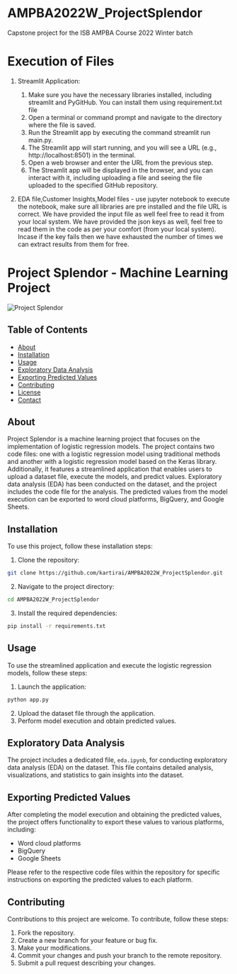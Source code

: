 # AMPBA2022W_ProjectSplendor
Capstone project for the ISB AMPBA Course 2022 Winter batch

# Execution of Files
1. Streamlit Application: 
	1.	Make sure you have the necessary libraries installed, including streamlit and PyGitHub. You can install them using requirement.txt file 
	2.	Open a terminal or command prompt and navigate to the directory where the file is saved.
	3.	Run the Streamlit app by executing the command streamlit run main.py.
	4.	The Streamlit app will start running, and you will see a URL (e.g., http://localhost:8501) in the terminal.
	5.	Open a web browser and enter the URL from the previous step.
	6.	The Streamlit app will be displayed in the browser, and you can interact with it, including uploading a file and seeing the file uploaded to the specified GitHub repository.

2. EDA file,Customer Insights,Model files - use jupyter notebook to execute the notebook, make sure all libraries are pre installed and the file URL is correct. We have provided the input file as well feel free to read it from your local system. We have provided the json keys as well, feel free to read them in the code as per your comfort (from your local system). Incase if the key fails then we have exhausted the number of times we can extract results from them for free.
   
# Project Splendor - Machine Learning Project

![Project Splendor](https://github.com/kartirai/AMPBA2022W_ProjectSplendor/raw/master/images/splendor_logo.png)

## Table of Contents

- [About](#about)
- [Installation](#installation)
- [Usage](#usage)
- [Exploratory Data Analysis](#exploratory-data-analysis)
- [Exporting Predicted Values](#exporting-predicted-values)
- [Contributing](#contributing)
- [License](#license)
- [Contact](#contact)

## About

Project Splendor is a machine learning project that focuses on the implementation of logistic regression models. The project contains two code files: one with a logistic regression model using traditional methods and another with a logistic regression model based on the Keras library. Additionally, it features a streamlined application that enables users to upload a dataset file, execute the models, and predict values. Exploratory data analysis (EDA) has been conducted on the dataset, and the project includes the code file for the analysis. The predicted values from the model execution can be exported to word cloud platforms, BigQuery, and Google Sheets.

## Installation

To use this project, follow these installation steps:

1. Clone the repository:

```bash
git clone https://github.com/kartirai/AMPBA2022W_ProjectSplendor.git
```

2. Navigate to the project directory:

```bash
cd AMPBA2022W_ProjectSplendor
```

3. Install the required dependencies:

```bash
pip install -r requirements.txt
```

## Usage

To use the streamlined application and execute the logistic regression models, follow these steps:

1. Launch the application:

```bash
python app.py
```

2. Upload the dataset file through the application.
3. Perform model execution and obtain predicted values.

## Exploratory Data Analysis

The project includes a dedicated file, `eda.ipynb`, for conducting exploratory data analysis (EDA) on the dataset. This file contains detailed analysis, visualizations, and statistics to gain insights into the dataset.

## Exporting Predicted Values

After completing the model execution and obtaining the predicted values, the project offers functionality to export these values to various platforms, including:

- Word cloud platforms
- BigQuery
- Google Sheets

Please refer to the respective code files within the repository for specific instructions on exporting the predicted values to each platform.

## Contributing

Contributions to this project are welcome. To contribute, follow these steps:

1. Fork the repository.
2. Create a new branch for your feature or bug fix.
3. Make your modifications.
4. Commit your changes and push your branch to the remote repository.
5. Submit a pull request describing your changes.

